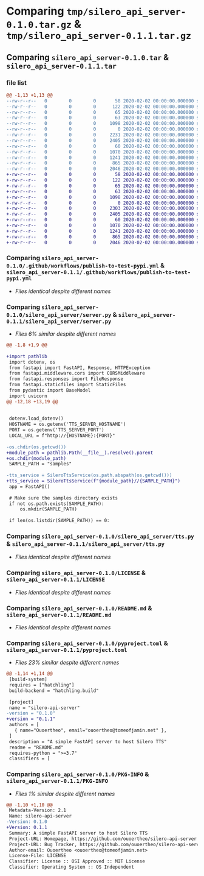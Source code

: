 # Comparing `tmp/silero_api_server-0.1.0.tar.gz` & `tmp/silero_api_server-0.1.1.tar.gz`

## Comparing `silero_api_server-0.1.0.tar` & `silero_api_server-0.1.1.tar`

### file list

```diff
@@ -1,13 +1,13 @@
--rw-r--r--   0        0        0       58 2020-02-02 00:00:00.000000 silero_api_server-0.1.0/.env
--rw-r--r--   0        0        0      122 2020-02-02 00:00:00.000000 silero_api_server-0.1.0/requirements.txt
--rw-r--r--   0        0        0       65 2020-02-02 00:00:00.000000 silero_api_server-0.1.0/run.ps1
--rw-r--r--   0        0        0       63 2020-02-02 00:00:00.000000 silero_api_server-0.1.0/run.sh
--rw-r--r--   0        0        0     1098 2020-02-02 00:00:00.000000 silero_api_server-0.1.0/.github/workflows/publish-to-test-pypi.yml
--rw-r--r--   0        0        0        0 2020-02-02 00:00:00.000000 silero_api_server-0.1.0/silero_api_server/__init__.py
--rw-r--r--   0        0        0     2231 2020-02-02 00:00:00.000000 silero_api_server-0.1.0/silero_api_server/server.py
--rw-r--r--   0        0        0     2405 2020-02-02 00:00:00.000000 silero_api_server-0.1.0/silero_api_server/tts.py
--rw-r--r--   0        0        0       60 2020-02-02 00:00:00.000000 silero_api_server-0.1.0/.gitignore
--rw-r--r--   0        0        0     1070 2020-02-02 00:00:00.000000 silero_api_server-0.1.0/LICENSE
--rw-r--r--   0        0        0     1241 2020-02-02 00:00:00.000000 silero_api_server-0.1.0/README.md
--rw-r--r--   0        0        0      865 2020-02-02 00:00:00.000000 silero_api_server-0.1.0/pyproject.toml
--rw-r--r--   0        0        0     2046 2020-02-02 00:00:00.000000 silero_api_server-0.1.0/PKG-INFO
+-rw-r--r--   0        0        0       58 2020-02-02 00:00:00.000000 silero_api_server-0.1.1/.env
+-rw-r--r--   0        0        0      122 2020-02-02 00:00:00.000000 silero_api_server-0.1.1/requirements.txt
+-rw-r--r--   0        0        0       65 2020-02-02 00:00:00.000000 silero_api_server-0.1.1/run.ps1
+-rw-r--r--   0        0        0       63 2020-02-02 00:00:00.000000 silero_api_server-0.1.1/run.sh
+-rw-r--r--   0        0        0     1098 2020-02-02 00:00:00.000000 silero_api_server-0.1.1/.github/workflows/publish-to-test-pypi.yml
+-rw-r--r--   0        0        0        0 2020-02-02 00:00:00.000000 silero_api_server-0.1.1/silero_api_server/__init__.py
+-rw-r--r--   0        0        0     2303 2020-02-02 00:00:00.000000 silero_api_server-0.1.1/silero_api_server/server.py
+-rw-r--r--   0        0        0     2405 2020-02-02 00:00:00.000000 silero_api_server-0.1.1/silero_api_server/tts.py
+-rw-r--r--   0        0        0       60 2020-02-02 00:00:00.000000 silero_api_server-0.1.1/.gitignore
+-rw-r--r--   0        0        0     1070 2020-02-02 00:00:00.000000 silero_api_server-0.1.1/LICENSE
+-rw-r--r--   0        0        0     1241 2020-02-02 00:00:00.000000 silero_api_server-0.1.1/README.md
+-rw-r--r--   0        0        0      865 2020-02-02 00:00:00.000000 silero_api_server-0.1.1/pyproject.toml
+-rw-r--r--   0        0        0     2046 2020-02-02 00:00:00.000000 silero_api_server-0.1.1/PKG-INFO
```

### Comparing `silero_api_server-0.1.0/.github/workflows/publish-to-test-pypi.yml` & `silero_api_server-0.1.1/.github/workflows/publish-to-test-pypi.yml`

 * *Files identical despite different names*

### Comparing `silero_api_server-0.1.0/silero_api_server/server.py` & `silero_api_server-0.1.1/silero_api_server/server.py`

 * *Files 6% similar despite different names*

```diff
@@ -1,8 +1,9 @@
 
+import pathlib
 import dotenv, os
 from fastapi import FastAPI, Response, HTTPException
 from fastapi.middleware.cors import CORSMiddleware
 from fastapi.responses import FileResponse
 from fastapi.staticfiles import StaticFiles
 from pydantic import BaseModel
 import uvicorn
@@ -12,18 +13,19 @@
 
 
 dotenv.load_dotenv()
 HOSTNAME = os.getenv('TTS_SERVER_HOSTNAME')
 PORT = os.getenv('TTS_SERVER_PORT')
 LOCAL_URL = f"http://{HOSTNAME}:{PORT}"
 
-os.chdir(os.getcwd())
+module_path = pathlib.Path(__file__).resolve().parent
+os.chdir(module_path)
 SAMPLE_PATH = "samples"
 
-tts_service = SileroTtsService(os.path.abspath(os.getcwd()))
+tts_service = SileroTtsService(f"{module_path}//{SAMPLE_PATH}")
 app = FastAPI()
 
 # Make sure the samples directory exists
 if not os.path.exists(SAMPLE_PATH):
     os.mkdir(SAMPLE_PATH)
 
 if len(os.listdir(SAMPLE_PATH)) == 0:
```

### Comparing `silero_api_server-0.1.0/silero_api_server/tts.py` & `silero_api_server-0.1.1/silero_api_server/tts.py`

 * *Files identical despite different names*

### Comparing `silero_api_server-0.1.0/LICENSE` & `silero_api_server-0.1.1/LICENSE`

 * *Files identical despite different names*

### Comparing `silero_api_server-0.1.0/README.md` & `silero_api_server-0.1.1/README.md`

 * *Files identical despite different names*

### Comparing `silero_api_server-0.1.0/pyproject.toml` & `silero_api_server-0.1.1/pyproject.toml`

 * *Files 23% similar despite different names*

```diff
@@ -1,14 +1,14 @@
 [build-system]
 requires = ["hatchling"]
 build-backend = "hatchling.build"
 
 [project]
 name = "silero-api-server"
-version = "0.1.0"
+version = "0.1.1"
 authors = [
   { name="Ouoertheo", email="ouoertheo@tomeofjamin.net" },
 ]
 description = "A simple FastAPI server to host Silero TTS"
 readme = "README.md"
 requires-python = ">=3.7"
 classifiers = [
```

### Comparing `silero_api_server-0.1.0/PKG-INFO` & `silero_api_server-0.1.1/PKG-INFO`

 * *Files 1% similar despite different names*

```diff
@@ -1,10 +1,10 @@
 Metadata-Version: 2.1
 Name: silero-api-server
-Version: 0.1.0
+Version: 0.1.1
 Summary: A simple FastAPI server to host Silero TTS
 Project-URL: Homepage, https://github.com/ouoertheo/silero-api-server
 Project-URL: Bug Tracker, https://github.com/ouoertheo/silero-api-server/issues
 Author-email: Ouoertheo <ouoertheo@tomeofjamin.net>
 License-File: LICENSE
 Classifier: License :: OSI Approved :: MIT License
 Classifier: Operating System :: OS Independent
```

